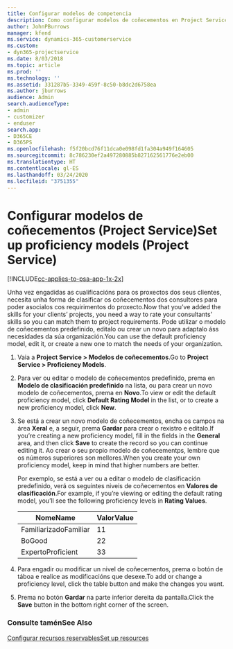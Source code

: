 ```yaml
---
title: Configurar modelos de competencia
description: Como configurar modelos de coñecementos en Project Service
author: JohnPBurrows
manager: kfend
ms.service: dynamics-365-customerservice
ms.custom:
- dyn365-projectservice
ms.date: 8/03/2018
ms.topic: article
ms.prod: ''
ms.technology: ''
ms.assetid: 331287b5-3349-459f-8c50-b8dc2d6758ea
ms.author: jburrows
audience: Admin
search.audienceType:
- admin
- customizer
- enduser
search.app:
- D365CE
- D365PS
ms.openlocfilehash: f5f20bcd76f11dca0e098fd1fa304a949f164605
ms.sourcegitcommit: 8c786230ef2a497280885b827162561776e2eb00
ms.translationtype: HT
ms.contentlocale: gl-ES
ms.lasthandoff: 03/24/2020
ms.locfileid: "3751355"
---
```

# <a name="set-up-proficiency-models-project-service"></a><span data-ttu-id="f196b-103">Configurar modelos de coñecementos (Project Service)</span><span class="sxs-lookup"><span data-stu-id="f196b-103">Set up proficiency models (Project Service)</span></span>

[!INCLUDE[cc-applies-to-psa-app-1x-2x](../includes/cc-applies-to-psa-app-1x-2x.md)]

<span data-ttu-id="f196b-104">Unha vez engadidas as cualificacións para os proxectos dos seus clientes, necesita unha forma de clasificar os coñecementos dos consultores para poder asocialos cos requirimentos do proxecto.</span><span class="sxs-lookup"><span data-stu-id="f196b-104">Now that you’ve added the skills for your clients’ projects, you need a way to rate your consultants’ skills so you can match them to project requirements.</span></span> <span data-ttu-id="f196b-105">Pode utilizar o modelo de coñecementos predefinido, editalo ou crear un novo para adaptalo áss necesidades da súa organización.</span><span class="sxs-lookup"><span data-stu-id="f196b-105">You can use the default proficiency model, edit it, or create a new one to match the needs of your organization.</span></span>  
  
1.  <span data-ttu-id="f196b-106">Vaia a **Project Service > Modelos de coñecementos**.</span><span class="sxs-lookup"><span data-stu-id="f196b-106">Go to **Project Service > Proficiency Models**.</span></span>  
  
2.  <span data-ttu-id="f196b-107">Para ver ou editar o modelo de coñecementos predefinido, prema en **Modelo de clasificación predefinido** na lista, ou para crear un novo modelo de coñecementos, prema en **Novo**.</span><span class="sxs-lookup"><span data-stu-id="f196b-107">To view or edit the default proficiency model, click **Default Rating Model** in the list, or to create a new proficiency model, click **New**.</span></span>  
  
3.  <span data-ttu-id="f196b-108">Se está a crear un novo modelo de coñecementos, encha os campos na área **Xeral** e, a seguir, prema **Gardar** para crear o rexistro e editalo.</span><span class="sxs-lookup"><span data-stu-id="f196b-108">If you’re creating a new proficiency model, fill in the fields in the **General** area, and then click **Save** to create the record so you can continue editing it.</span></span> <span data-ttu-id="f196b-109">Ao crear o seu propio modelo de coñecementps, lembre que os números superiores son mellores.</span><span class="sxs-lookup"><span data-stu-id="f196b-109">When you create your own proficiency model, keep in mind that higher numbers are better.</span></span>  
  
     <span data-ttu-id="f196b-110">Por exemplo, se está a ver ou a editar o modelo de clasificación predefinido, verá os seguintes niveis de coñecementos en **Valores de clasificación**.</span><span class="sxs-lookup"><span data-stu-id="f196b-110">For example, if you’re viewing or editing the default rating model, you’ll see the following proficiency levels in **Rating Values**.</span></span>  
  
    |<span data-ttu-id="f196b-111">Nome</span><span class="sxs-lookup"><span data-stu-id="f196b-111">Name</span></span>|<span data-ttu-id="f196b-112">Valor</span><span class="sxs-lookup"><span data-stu-id="f196b-112">Value</span></span>|  
    |----------|-----------|  
    |<span data-ttu-id="f196b-113">Familiarizado</span><span class="sxs-lookup"><span data-stu-id="f196b-113">Familiar</span></span>|<span data-ttu-id="f196b-114">1</span><span class="sxs-lookup"><span data-stu-id="f196b-114">1</span></span>|  
    |<span data-ttu-id="f196b-115">Bo</span><span class="sxs-lookup"><span data-stu-id="f196b-115">Good</span></span>|<span data-ttu-id="f196b-116">2</span><span class="sxs-lookup"><span data-stu-id="f196b-116">2</span></span>|  
    |<span data-ttu-id="f196b-117">Experto</span><span class="sxs-lookup"><span data-stu-id="f196b-117">Proficient</span></span>|<span data-ttu-id="f196b-118">3</span><span class="sxs-lookup"><span data-stu-id="f196b-118">3</span></span>|  
  
4.  <span data-ttu-id="f196b-119">Para engadir ou modificar un nivel de coñecementos, prema o botón de táboa e realice as modificacións que desexe.</span><span class="sxs-lookup"><span data-stu-id="f196b-119">To add or change a proficiency level, click the table button and make the changes you want.</span></span>  
  
5.  <span data-ttu-id="f196b-120">Prema no botón **Gardar** na parte inferior dereita da pantalla.</span><span class="sxs-lookup"><span data-stu-id="f196b-120">Click the **Save** button in the bottom right corner of the screen.</span></span>  
  
### <a name="see-also"></a><span data-ttu-id="f196b-121">Consulte tamén</span><span class="sxs-lookup"><span data-stu-id="f196b-121">See Also</span></span>  
 [<span data-ttu-id="f196b-122">Configurar recursos reservables</span><span class="sxs-lookup"><span data-stu-id="f196b-122">Set up resources</span></span>](../project-service/set-up-resources.md)
